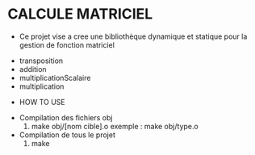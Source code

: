 # CALCULE MATRICIEL
    
* Ce projet vise a cree une  bibliothèque dynamique et statique pour la gestion de fonction matriciel 

- transposition
- addition
- multiplicationScalaire
- multiplication

* HOW TO USE
- Compilation des fichiers obj
    1. make obj/[nom cible].o exemple : make obj/type.o
- Compilation de tous le projet
    1. make